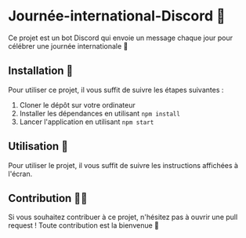 # Journée-international-Discord 🚀

Ce projet est un bot Discord qui envoie un message chaque jour pour célébrer une journée internationale 🤩

## Installation 🔧

Pour utiliser ce projet, il vous suffit de suivre les étapes suivantes :

1. Cloner le dépôt sur votre ordinateur
2. Installer les dépendances en utilisant `npm install`
3. Lancer l'application en utilisant `npm start`

## Utilisation 🚀

Pour utiliser le projet, il vous suffit de suivre les instructions affichées à l'écran.

## Contribution 👨‍💼

Si vous souhaitez contribuer à ce projet, n'hésitez pas à ouvrir une pull request ! Toute contribution est la bienvenue 🙌
